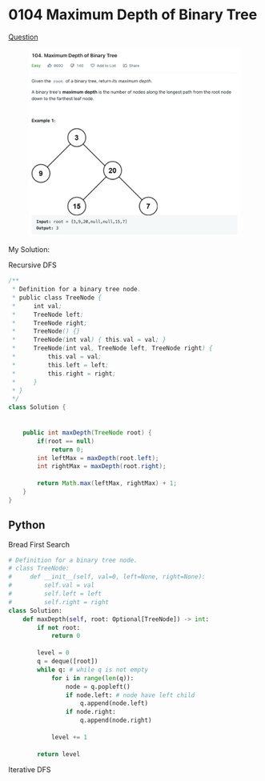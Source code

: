 # 0104 Maximum Depth of Binary Tree

[Question](https://leetcode.com/problems/maximum-depth-of-binary-tree/)

<figure><img src="../.gitbook/assets/image-20221014134415941.png" alt=""><figcaption></figcaption></figure>

My Solution:

Recursive DFS

```java
/**
 * Definition for a binary tree node.
 * public class TreeNode {
 *     int val;
 *     TreeNode left;
 *     TreeNode right;
 *     TreeNode() {}
 *     TreeNode(int val) { this.val = val; }
 *     TreeNode(int val, TreeNode left, TreeNode right) {
 *         this.val = val;
 *         this.left = left;
 *         this.right = right;
 *     }
 * }
 */
class Solution {
    
    
    public int maxDepth(TreeNode root) {
        if(root == null) 
            return 0;
        int leftMax = maxDepth(root.left);
        int rightMax = maxDepth(root.right);
        
        return Math.max(leftMax, rightMax) + 1;
    }
}
```







## Python

Bread First Search

```python
# Definition for a binary tree node.
# class TreeNode:
#     def __init__(self, val=0, left=None, right=None):
#         self.val = val
#         self.left = left
#         self.right = right
class Solution:
    def maxDepth(self, root: Optional[TreeNode]) -> int:
        if not root:
            return 0
        
        level = 0
        q = deque([root])
        while q: # while q is not empty
            for i in range(len(q)):
                node = q.popleft()
                if node.left: # node have left child
                    q.append(node.left)
                if node.right:
                    q.append(node.right)
            
            level += 1
        
        return level
```





Iterative DFS
